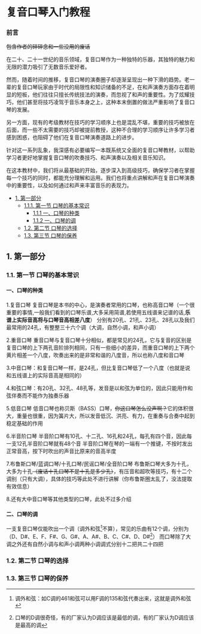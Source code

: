 # 复音口琴入门教程 

### 前言

~~包含作者的碎碎念和一些没用的废话~~

在二十、二十一世纪的音乐领域，复音口琴作为一种独特的乐器，其独特的魅力和无限的潜力吸引了无数音乐爱好者。

然而，随着时间的推移，复音口琴的演奏圈子却逐渐呈现出一种下滑的趋势。老一辈的复音口琴玩家由于时代的局限性和知识储备的不足，在和声演奏方面存在着明显的短板，他们往往只擅长传统技法的演奏，而忽视了和声的重要性。为了炫耀技巧，他们甚至将技巧凌驾于音乐本身之上，这种本末倒置的做法严重影响了复音口琴的发展。

另一方面，现有的考级教材在技巧的学习顺序上也是混乱不堪，重要的技巧被放在后面，而一些不太需要的技巧却被提前教授，这种不合理的学习顺序让许多学习者感到困惑，也阻碍了他们在复音口琴演奏道路上的进步。

针对这一系列乱象，我深感有必要编写一本既系统又全面的复音口琴教材，以帮助学习者更好地掌握复音口琴的吹奏技巧、和声演奏以及相关音乐知识。

在这本教材中，我们将从最基础的开始，逐步深入到高级技巧，确保学习者在掌握每一个技巧的同时，都能充分理解和运用。我们也将重点讲解和声在复音口琴演奏中的重要性，以及如何通过和声来丰富音乐的表现力。

- [1. 第一部分](#1口琴的基本知识)
  - [1.1.1. 第一节 口琴的基本常识](#11-口琴的基本常识)
    - [1.1.1 一、口琴的种类](#111-口琴的种类)
    - [1.1.2 一、口琴的调](#112-口琴的调)
  - [1.2. 第二节 口琴的选择](#12-口琴的选择)
  - [1.3. 第三节 口琴的保养](#13-口琴的保养)

## 1. 第一部分
### 1.1. 第一节 口琴的基本常识
#### 一、口琴的种类

  1.复音口琴
  复音口琴是本书的中心，是演奏者常用的口琴，也称高音口琴（一个很重要的事情,一般我们看到的口琴乐谱,大多采用简谱,若使用五线谱来记谱的话,**乐谱上实际音高将与口琴音高相差八度**）
  分别有20孔、21孔、23孔、28孔以及我们最常用的24孔，有整整三十六个调（大调，自然小调，和声小调）

  2.重音口琴
  重音口琴与复音口琴十分相似，都是常见的24孔，它与复音的区别是复音口琴的上下两孔音阶排列相同，只有一些细小的差异，而重音口琴的上下两个黄片相差一个八度，吹奏出来的是非常和谐的八度音，所以也称八度和音口琴

  3.中音口琴：和复音口琴一样，是24孔，但比复音口琴低了一个八度（也就是说和五线谱上的实际音高是相同的）

  4.和弦口琴：有20孔、32孔、48孔等，发音是以和弦为单位的，因此只能用作和弦伴奏而不能作为独奏乐器
  
  5.低音口琴
  低音口琴也称贝斯（BASS）口琴，~~你这口琴怎么没声啊？~~它的体积很大，重量也很重，因为簧片大，所以发音低沉、洪亮、有力，在重奏与合奏中起到稳定基础的作用

  6.半音阶口琴
  半音阶口琴有10孔、十二孔、16孔和24孔，每孔有四个音，因此每一支12孔半音阶口琴就有48个音
  半音阶口琴在琴的一端有一个推键，不按时发出正常音高，按下时吹出的声音比原来的音高半度

  7.布鲁斯口琴/蓝调口琴/十孔口琴/民谣口琴/全音阶口琴
  布鲁斯口琴大多为十孔，大多为十孔~~（废话十孔口琴不是十孔是多少孔）~~，有压音和超吹等技巧，有十二个调别（只有大调），具体的技巧等此处不进行讲解（你布鲁斯圈太乱了，没法提取有效信息）

  8.还有大中音口琴等其他类型的口琴，此处不过多介绍

#### 二、口琴的调

  一支复音口琴仅能吹出一个调（调外和弦[^1]不算），常见的乐曲有12个调，分别为（D、D#、E、F、F#、G、G#、A、A#、B、C、C#、D、D#[^2]）
  而口琴除了大调之外还有自然小调与和声小调两种小调调式分别十二把共二十四把
  
### 1.2. 第二节 口琴的选择

### 1.3. 第三节 口琴的保养

[^1]:调外和弦：如C调的461和弦可以用F调的135和弦代奏出来，这就是调外和弦
[^2]:口琴的D调很奇怪，有的厂家认为D调应该是最低的调，有的厂家认为D调应该是最高的调